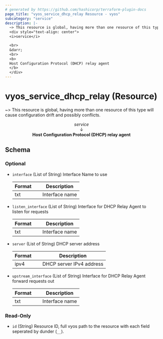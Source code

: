 ```yaml
---
# generated by https://github.com/hashicorp/terraform-plugin-docs
page_title: "vyos_service_dhcp_relay Resource - vyos"
subcategory: "service"
description: |-
  ~> This resource is global, having more than one resource of this type will cause configuration drift and possibly conflicts.
  <div style="text-align: center">
  <i>service</i>

  <br>
  &darr;
  <br>
  <b>
  Host Configuration Protocol (DHCP) relay agent
  </b>
  </div>
---
```


# vyos_service_dhcp_relay (Resource)

~> This resource is global, having more than one resource of this type will cause configuration drift and possibly conflicts.

<div style="text-align: center">
<i>service</i>

<br>
&darr;
<br>
<b>
Host Configuration Protocol (DHCP) relay agent
</b>
</div>



<!-- schema generated by tfplugindocs -->
## Schema

### Optional

- `interface` (List of String) Interface Name to use

    |  Format &emsp; | Description  |
    |----------|---------------|
    |  txt  &emsp; |  Interface name  |
- `listen_interface` (List of String) Interface for DHCP Relay Agent to listen for requests

    |  Format &emsp; | Description  |
    |----------|---------------|
    |  txt  &emsp; |  Interface name  |
- `server` (List of String) DHCP server address

    |  Format &emsp; | Description  |
    |----------|---------------|
    |  ipv4  &emsp; |  DHCP server IPv4 address  |
- `upstream_interface` (List of String) Interface for DHCP Relay Agent forward requests out

    |  Format &emsp; | Description  |
    |----------|---------------|
    |  txt  &emsp; |  Interface name  |

### Read-Only

- `id` (String) Resource ID, full vyos path to the resource with each field seperated by dunder (`__`).

